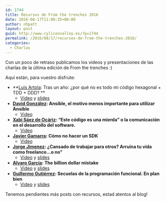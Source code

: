 ```yaml
---
id: 1744
title: Recursos de From the trenches 2016
date: 2016-08-17T11:00:35+00:00
author: nhpatt
layout: post
guid: http://www.cyliconvalley.es/?p=1744
permalink: /2016/08/17/recursos-de-from-the-trenches-2016/
categories:
  - Charlas
---
```

Con un poco de retraso publicamos los videos y presentaciones de las charlas de la última edición de From the trenches :)

Aquí están, para vuestro disfrute:

  * **<span style="text-decoration: underline;"><a href="https://twitter.com/artolamola" target="_blank">Luis Artola</a></span>: Tras un año: ¿por qué no es todo mi código hexagonal + TDD + DDD? ** 
      * [Video](https://www.youtube.com/watch?v=op7f1jQ5xOw) y [slides](https://spines.me/p/luisartola/por-que-no-toda-mi-estrategia-es-unitario-plus-hexagonal-y-mi-acceso-a-bd-con-repositorios-de-verdad)
  * **<span style="text-decoration: underline;"><a href="https://twitter.com/penguinjournals" target="_blank">David González</a></span>: Ansible, el motivo menos importante para utilizar Ansible** 
      * [Video](https://www.youtube.com/watch?v=I5cGW9DVrCQ)
  * **<span style="text-decoration: underline;"><a href="https://twitter.com/ziraco" target="_blank">Xabi Sáez de Ocáriz</a></span>: &#8220;Este código es una mierda&#8221; o la comunicación en el desarrollo del software.** 
      * [Video](https://www.youtube.com/watch?v=OI9Q0iXPx1M)
  * **<a href="https://twitter.com/nhpatt" target="_blank">Javier Gamarra</a>: Cómo no hacer un SDK** 
      * [Video](https://www.youtube.com/watch?v=w989fS2Qdx0)
  * **<span style="text-decoration: underline;"><a href="https://twitter.com/semurat" target="_blank">Jorge Jimenez</a></span>: ¿Cansado de trabajar para otros? Arruina tu vida como freelance…o no&#8221;** 
      * [Video](https://www.youtube.com/watch?v=Sc6ld1b2zjY) y [slides](http://www.slideshare.net/semurat/freelancing-61812098)
  * **<span style="text-decoration: underline;"><a href="https://twitter.com/aloaisa" target="_blank">Alvaro García</a></span>: The billion dollar mistake** 
      * [Video](https://www.youtube.com/watch?v=Yd8xAgQkIqQ) y [slides](http://www.slideshare.net/loaisa/the-billion-dollar-mistake)
  * **<a href="https://twitter.com/ggalmazor" target="_blank">Guillermo Gutiérrez</a>: Secuelas de la programación funcional. En plan bien** 
      * [Video](https://www.youtube.com/watch?v=vds9yfHjoxg) y [slides](http://www.slideshare.net/ggalmazor/aftermath-of-functional-programming-the-good-parts-61810876)

Tenemos pendientes más posts con recursos, estad atentos al blog!